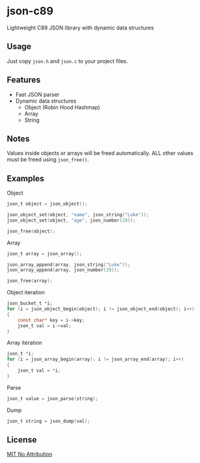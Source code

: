 # json-c89

Lightweight C89 JSON library with dynamic data structures

## Usage

Just copy `json.h` and `json.c` to your project files.

## Features

- Fast JSON parser
- Dynamic data structures
  - Object (Robin Hood Hashmap)
  - Array
  - String

## Notes

Values inside objects or arrays will be freed automatically. ALL other values must be freed using `json_free()`.

## Examples

Object

```C
json_t object = json_object();

json_object_set(object, "name", json_string("Luke"));
json_object_set(object, "age", json_number(29));

json_free(object);
```

Array

```C
json_t array = json_array();

json_array_append(array, json_string("Luke"));
json_array_append(array, json_number(29));

json_free(array);
```

Object iteration

```C
json_bucket_t *i;
for (i = json_object_begin(object); i != json_object_end(object); i++)
{
    const char* key = i->key;
    json_t val = i->val;
}
```

Array iteration

```C
json_t *i;
for (i = json_array_begin(array); i != json_array_end(array); i++)
{
    json_t val = *i;
}
```

Parse

```C
json_t value = json_parse(string);
```

Dump

```C
json_t string = json_dump(val);
```

## License

[MIT No Attribution](LICENSE)